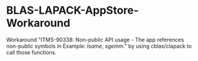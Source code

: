 # BLAS-LAPACK-AppStore-Workaround

Workaround "ITMS-90338: Non-public API usage - The app references non-public symbols in Example: _lsame_, _sgemm_." by using cblas/clapack to call those functions.
